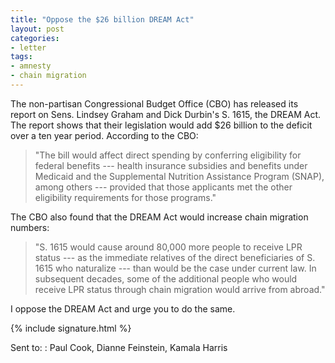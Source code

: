 ```yaml
---
title: "Oppose the $26 billion DREAM Act"
layout: post
categories:
- letter
tags:
- amnesty
- chain migration
---
```


The non-partisan Congressional Budget Office (CBO) has released its report on Sens. Lindsey Graham and Dick Durbin's S. 1615, the DREAM Act. The report shows that their legislation would add $26 billion to the deficit over a ten year period. According to the CBO:

> "The bill would affect direct spending by conferring eligibility for federal benefits --- health insurance subsidies and benefits under Medicaid and the Supplemental Nutrition Assistance Program (SNAP), among others --- provided that those applicants met the other eligibility requirements for those programs."

The CBO also found that the DREAM Act would increase chain migration numbers:

> "S. 1615 would cause around 80,000 more people to receive LPR status --- as the immediate relatives of the direct beneficiaries of S. 1615 who naturalize --- than would be the case under current law. In subsequent decades, some of the additional people who would receive LPR status through chain migration would arrive from abroad."

I oppose the DREAM Act and urge you to do the same.

{% include signature.html %}

Sent to:
: Paul Cook, Dianne Feinstein, Kamala Harris
